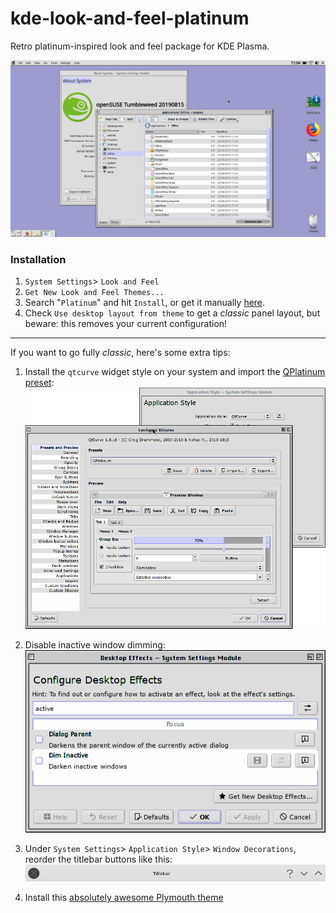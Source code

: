 # kde-look-and-feel-platinum

Retro platinum-inspired look and feel package for KDE Plasma.

![Preview screenshot](Platinum/contents/previews/fullscreenpreview.png)

### Installation
1. `System Settings`> `Look and Feel`
2. `Get New Look and Feel Themes...`
3. Search "`Platinum`" and hit `Install`, or get it manually [here](https://store.kde.org/p/XXXXXXXXXXXX/).
4. Check `Use desktop layout from theme` to get a _classic_ panel layout, but beware: this removes your current configuration!

---

If you want to go fully _classic_, here's some extra tips:

1. Install the `qtcurve` widget style on your system and import the [QPlatinum preset](https://store.kde.org/p/1287743/):
![Widget Style screenshot](./README-tip1.png)

3. Disable inactive window dimming:
![Desktop Effects](./README-tip2.png)

4. Under `System Settings`> `Application Style`> `Window Decorations`, reorder the titlebar buttons like this:
![Preview screenshot](./README-tip3.png)

5. Install this [absolutely awesome Plymouth theme](https://store.kde.org/p/1284643/)
